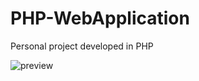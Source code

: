PHP-WebApplication
=======================

Personal project developed in PHP

![preview](https://www.dropbox.com/s/vnsumpave88kin7/Notas.png?raw=1)
